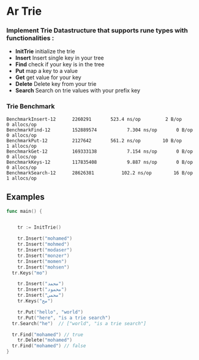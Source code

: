 # Ar Trie


### Implement Trie Datastructure that supports rune types with functionalities :
-  **InitTrie**  initialize the trie
-  **Insert**  Insert single key in your tree 
-  **Find** check if your key is in the tree
-  **Put** map a key to a value 
-  **Get** get value for your key 
-  **Delete** Delete key from your trie
-  **Search** Search on trie values with your prefix key 


### Trie Benchmark 

```
BenchmarkInsert-12    	2260291	      523.4 ns/op	      2 B/op	      0 allocs/op
BenchmarkFind-12      	152889574	        7.304 ns/op	      0 B/op	      0 allocs/op
BenchmarkPut-12       	2127642	      561.2 ns/op	     10 B/op	      1 allocs/op
BenchmarkGet-12       	169333138	        7.154 ns/op	      0 B/op	      0 allocs/op
BenchmarkKeys-12      	117835408	        9.887 ns/op	      0 B/op	      0 allocs/op
BenchmarkSearch-12    	28626381	      102.2 ns/op	     16 B/op	      1 allocs/op

```


## Examples 
```go 
func main() {


	tr := InitTrie()

	tr.Insert("mohamed")
	tr.Insert("mohmed")
	tr.Insert("modaser")
	tr.Insert("monzer")
	tr.Insert("momen")
	tr.Insert("mohsen")
  tr.Keys("mo")

	tr.Insert("محمد")
	tr.Insert("محمود")
	tr.Insert("محمي")
	tr.Keys("مح")

	tr.Put("hello", "world")           
	tr.Put("here", "is a trie search") 
  tr.Search("he")  // ["world", "is a trie search"]

  tr.Find("mohamed") // true
	tr.Delete("mohamed")
  tr.Find("mohamed") // false
}

```
